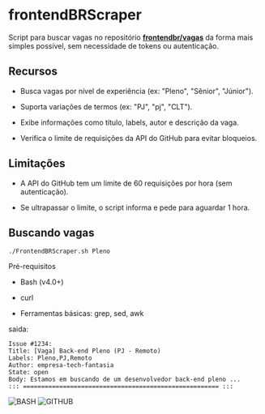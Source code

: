# frontendBRScraper


Script para buscar vagas no repositório [**frontendbr/vagas**](https://github.com/frontendbr/vagas/issues)  da forma mais simples possível, sem necessidade de tokens ou autenticação.

## Recursos
- Busca vagas por nível de experiência (ex: "Pleno", "Sênior", "Júnior").

- Suporta variações de termos (ex: "PJ", "pj", "CLT").

- Exibe informações como título, labels, autor e descrição da vaga.

- Verifica o limite de requisições da API do GitHub para evitar bloqueios.

##  Limitações

- A API do GitHub tem um limite de 60 requisições por hora (sem autenticação).

- Se ultrapassar o limite, o script informa e pede para aguardar 1 hora.

## Buscando vagas

``./FrontendBRScraper.sh Pleno``

Pré-requisitos
- Bash (v4.0+)

- curl

- Ferramentas básicas: grep, sed, awk

saida:
```
Issue #1234:
Title: [Vaga] Back-end Pleno (PJ - Remoto)
Labels: Pleno,PJ,Remoto
Author: empresa-tech-fantasia
State: open
Body: Estamos em buscando de um desenvolvedor back-end pleno ...
::: ====================================================== :::

```


![BASH](https://img.shields.io/badge/GNU%20Bash-4EAA25.svg?style=for-the-badge&logo=GNU-Bash&logoColor=white)   ![GITHUB](https://img.shields.io/badge/GitHub-181717.svg?style=for-the-badge&logo=GitHub&logoColor=white)
